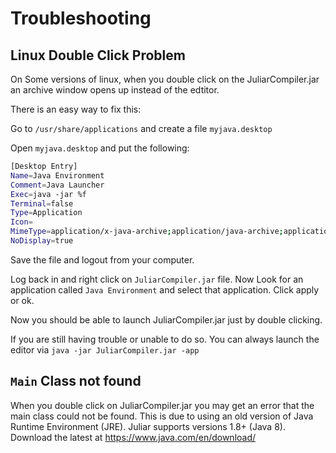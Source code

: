 # Troubleshooting

## Linux Double Click Problem

On Some versions of linux, when you double click on the JuliarCompiler.jar an archive window opens up instead of the edtitor.

There is an easy way to fix this:

Go to `/usr/share/applications` and create a file `myjava.desktop`

Open `myjava.desktop` and put the following:

```bash
[Desktop Entry]
Name=Java Environment
Comment=Java Launcher
Exec=java -jar %f
Terminal=false
Type=Application
Icon=
MimeType=application/x-java-archive;application/java-archive;application/x-jar;
NoDisplay=true
```

Save the file and logout from your computer.

Log back in and right click on `JuliarCompiler.jar` file.
Now Look for an application called `Java Environment` and select that application.
Click apply or ok.

Now you should be able to launch JuliarCompiler.jar just by double clicking.

If you are still having trouble or unable to do so.
You can always launch the editor via `java -jar JuliarCompiler.jar -app`

## `Main` Class not found

When you double click on JuliarCompiler.jar you may get an error that the main class could not be found. This is due to using an old version of Java Runtime Environment (JRE). Juliar supports versions 1.8+ (Java 8). Download the latest at https://www.java.com/en/download/